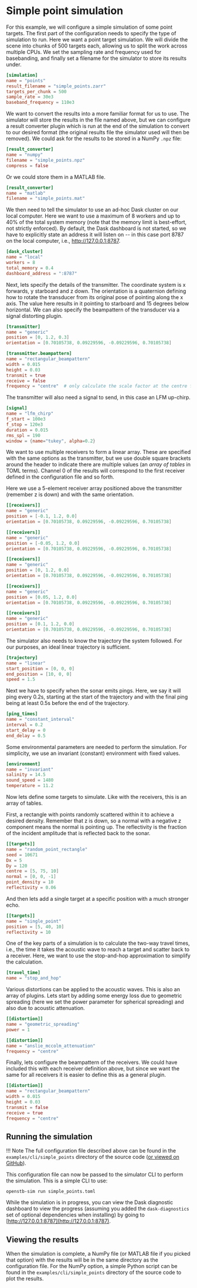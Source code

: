 # Simple point simulation

For this example, we will configure a simple simulation of some point targets. The
first part of the configuration needs to specify the type of simulation to run. Here we
want a point target simulation. We will divide the scene into chunks of 500 targets
each, allowing us to split the work across multiple CPUs. We set the sampling rate and
frequency used for basebanding, and finally set a filename for the simulator to store
its results under.

```toml
[simulation]
name = "points"
result_filename = "simple_points.zarr"
targets_per_chunk = 500
sample_rate = 30e3
baseband_frequency = 110e3
```

We want to convert the results into a more familiar format for us to use. The simulator
will store the results in the file named above, but we can configure a result converter
plugin which is run at the end of the simulation to convert to our desired format (the
original results file the simulator used will then be removed). We could ask for the
results to be stored in a NumPy `.npz` file:

``` toml
[result_converter]
name = "numpy"
filename = "simple_points.npz"
compress = false
```

Or we could store them in a MATLAB file.

``` toml
[result_converter]
name = "matlab"
filename = "simple_points.mat"
```

We then need to tell the simulator to use an ad-hoc Dask cluster on our local computer.
Here we want to use a maximum of 8 workers and up to 40% of the total system memory
(note that the memory limit is best-effort, not strictly enforced). By default,
the Dask dashboard is not started, so we have to explicitly state an address it will
listen on -- in this case port 8787 on the local computer, i.e., http://127.0.0.1:8787.

```toml
[dask_cluster]
name = "local"
workers = 8
total_memory = 0.4
dashboard_address = ":8787"
```

Next, lets specify the details of the transmitter. The coordinate system is x forwards,
y starboard and z down.  The orientation is a quaternion defining how to rotate the
transducer from its original pose of pointing along the x axis. The value here results
in it pointing to starboard and 15 degrees below horizontal. We can also specify the
beampattern of the transducer via a signal distorting plugin.

```toml
[transmitter]
name = "generic"
position = [0, 1.2, 0.3]
orientation = [0.70105738, 0.09229596, -0.09229596, 0.70105738]

[transmitter.beampattern]
name = "rectangular_beampattern"
width = 0.015
height = 0.03
transmit = true
receive = false
frequency = "centre"  # only calculate the scale factor at the centre frequency
```

The transmitter will also need a signal to send, in this case an LFM up-chirp.

```toml
[signal]
name = "lfm_chirp"
f_start = 100e3
f_stop = 120e3
duration = 0.015
rms_spl = 190
window = {name="tukey", alpha=0.2}
```

We want to use multiple receivers to form a linear array. These are specified with the
same options as the transmitter, but we use double square brackets around the header to
indicate there are multiple values (an *array of tables* in TOML terms). Channel 0 of
the results will correspond to the first receiver defined in the configuration file and
so forth.

Here we use a 5-element receiver array positioned above the transmitter (remember z is
down) and with the same orientation.

```toml
[[receivers]]
name = "generic"
position = [-0.1, 1.2, 0.0]
orientation = [0.70105738, 0.09229596, -0.09229596, 0.70105738]

[[receivers]]
name = "generic"
position = [-0.05, 1.2, 0.0]
orientation = [0.70105738, 0.09229596, -0.09229596, 0.70105738]

[[receivers]]
name = "generic"
position = [0, 1.2, 0.0]
orientation = [0.70105738, 0.09229596, -0.09229596, 0.70105738]

[[receivers]]
name = "generic"
position = [0.05, 1.2, 0.0]
orientation = [0.70105738, 0.09229596, -0.09229596, 0.70105738]

[[receivers]]
name = "generic"
position = [0.1, 1.2, 0.0]
orientation = [0.70105738, 0.09229596, -0.09229596, 0.70105738]
```

The simulator also needs to know the trajectory the system followed. For our purposes,
an ideal linear trajectory is sufficient.

```toml
[trajectory]
name = "linear"
start_position = [0, 0, 0]
end_position = [10, 0, 0]
speed = 1.5
```

Next we have to specify when the sonar emits pings. Here, we say it will ping every
0.2s, starting at the start of the trajectory and with the final ping being at least
0.5s before the end of the trajectory.

```toml
[ping_times]
name = "constant_interval"
interval = 0.2
start_delay = 0
end_delay = 0.5
```

Some environmental parameters are needed to perform the simulation. For simplicity, we
use an invariant (constant) environment with fixed values.

```toml
[environment]
name = "invariant"
salinity = 14.5
sound_speed = 1480
temperature = 11.2
```

Now lets define some targets to simulate. Like with the receivers, this is an array of
tables.

First, a rectangle with points randomly scattered within it to achieve a desired
density. Remember that z is down, so a normal with a negative z component means the
normal is pointing up. The reflectivity is the fraction of the incident amplitude that
is reflected back to the sonar.

```toml
[[targets]]
name = "random_point_rectangle"
seed = 10671
Dx = 5
Dy = 120
centre = [5, 75, 10]
normal = [0, 0, -1]
point_density = 10
reflectivity = 0.06
```

And then lets add a single target at a specific position with a much stronger echo.

```toml
[[targets]]
name = "single_point"
position = [5, 40, 10]
reflectivity = 10
```

One of the key parts of a simulation is to calculate the two-way travel times, i.e., the
time it takes the acoustic wave to reach a target and scatter back to a receiver. Here,
we want to use the stop-and-hop approximation to simplify the calculation.

```toml
[travel_time]
name = "stop_and_hop"
```

Various distortions can be applied to the acoustic waves. This is also an array of
plugins. Lets start by adding some energy loss due to geometric spreading (here we set
the power parameter for spherical spreading) and also due to acoustic attenuation.

```toml
[[distortion]]
name = "geometric_spreading"
power = 1

[[distortion]]
name = "anslie_mccolm_attenuation"
frequency = "centre"
```

Finally, lets configure the beampattern of the receivers. We could have included this
with each receiver definition above, but since we want the same for all receivers it is
easier to define this as a general plugin.

```toml
[[distortion]]
name = "rectangular_beampattern"
width = 0.015
height = 0.03
transmit = false
receive = true
frequency = "centre"
```

## Running the simulation

!!! Note
    The full configuration file described above can be found in the
    `examples/cli/simple_points` directory of the source code ([or viewed on
    GitHub](https://github.com/openSTB/simulator/tree/main/examples/cli/simple_points)).

This configuration file can now be passed to the simulator CLI to perform the
simulation. This is a simple CLI to use:

```console
openstb-sim run simple_points.toml
```

While the simulation is in progress, you can view the Dask diagnostic dashboard to view
the progress (assuming you added the `dask-diagnostics` set of optional dependencies
when installing) by going to [http://127.0.0.1:8787](http://127.0.0.1:8787).


## Viewing the results

When the simulation is complete, a NumPy file (or MATLAB file if you picked that option)
with the results will be in the same directory as the configuration file. For the NumPy
option, a simple Python script can be found in the `examples/cli/simple_points`
directory of the source code to plot the results.
